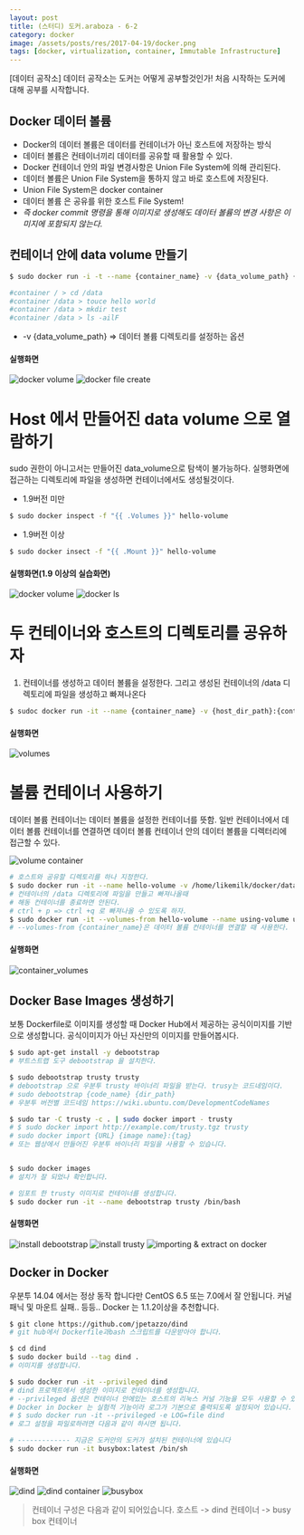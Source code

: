 ```yaml
---
layout: post
title: (스터디) 도커.araboza - 6-2
category: docker
image: /assets/posts/res/2017-04-19/docker.png
tags: [docker, virtualization, container, Immutable Infrastructure]
---
```

[데이터 공작소] 데이터 공작소는 도커는 어떻게 공부할것인가! 처음 시작하는 도커에 대해 공부를 시작합니다.


## Docker 데이터 볼륨 
 - Docker의 데이터 볼륨은 데이터를 컨테이너가 아닌 호스트에 저장하는 방식
 - 데이터 볼륨은 컨테이너끼리 데이터를 공유할 때 활용할 수 있다.
 - Docker 컨테이너 안의 파일 변경사항은 Union File System에 의해 관리된다.
 - 데이터 볼륨은 Union File System을 통하지 않고 바로 호스트에 저장된다.
 - Union File System은 docker container 
 - 데이터 볼륨 은 공유를 위한 호스트 File System!
 - _즉 docker commit 명령을 통해 이미지로 생성해도 데이터 볼륨의 변경 사항은 이미지에 포함되지 않는다._ 

## 컨테이너 안에 data volume 만들기

``` bash
$ sudo docker run -i -t --name {container_name} -v {data_volume_path} {image_name} /bin/bash

#container / > cd /data
#container /data > touce hello world
#container /data > mkdir test
#container /data > ls -ailF

```
 - -v {data_volume_path} => 데이터 볼륨 디렉토리를 설정하는 옵션

#### 실행화면

![docker volume](./images/volume.png)
![docker file create](./images/container_volumes.png)

# Host 에서 만들어진 data volume 으로 열람하기
sudo 권한이 아니고서는 만들어진 data_volume으로 탐색이 불가능하다.
실행화면에 접근하는 디렉토리에 파일을 생성하면 컨테이너에서도 생성될것이다.

 - 1.9버전 미만

  ``` bash 
$ sudo docker inspect -f "{{ .Volumes }}" hello-volume
  ```
 - 1.9버전 이상

  ``` bash
$ sudo docker insect -f "{{ .Mount }}" hello-volume 
  ```
#### 실행화면(1.9 이상의 실습화면)

![docker volume](./images/inspect.png)
![docker ls](./images/ls.png)

# 두 컨테이너와 호스트의 디렉토리를 공유하자
  1. 컨테이너를 생성하고 데이터 볼륨을 설정한다. 그리고 생성된 컨테이너의 /data 디렉토리에 파일을 생성하고 빠져나온다

``` bash
$ sudoc docker run -it --name {container_name} -v {host_dir_path}:{container_dir_path} {image_name} /bin/bash
```

#### 실행화면 

![volumes](./images/share_volume.png)


# 볼륨 컨테이너 사용하기
 데이터 볼륨 컨테이너는 데이터 볼륨을 설정한 컨테이너를 뜻함.
일반 컨테이너에서 데이터 볼륨 컨테이너를 연결하면 데이터 볼륨 컨테이너 안의 데이터 볼륨을 디렉터리에 접근할 수 있다.
 
![volume container](http://jam.sg/blog/wp-content/uploads/2015/02/Screen-Shot-2015-02-01-at-17.47.40.png)


 ``` bash
# 호스트와 공유할 디렉토리를 하나 지정한다.
$ sudo docker run -it --name hello-volume -v /home/likemilk/docker/data/:/data ubuntu /bin/bash
# 컨테이너의 /data 디렉토리에 파일을 만들고 빠져나올때
# 해동 컨테이너를 종료하면 안된다. 
# ctrl + p => ctrl +q 로 빠져나올 수 있도록 하자.
$ sudo docker run -it --volumes-from hello-volume --name using-volume ubuntu /bin/bash
# --volumes-from {container_name}은 데이터 볼륨 컨테이너를 연결할 때 사용한다.

 ```
#### 실행화면

![container_volumes](./images/container_volume.png)



## Docker Base Images 생성하기
보통 Dockerfile로 이미지를 생성할 때 Docker Hub에서 제공하는 공식이미지를 기반으로 생성합니다. 공식이미지가 아닌 자신만의 이미지를 만들어봅시다. 


 ``` bash
$ sudo apt-get install -y debootstrap
# 부트스트랩 도구 debootstrap 을 설치한다.

$ sudo debootstrap trusty trusty
# debootstrap 으로 우분투 trusty 바이너리 파일을 받는다. trusy는 코드네임이다. 
# sudo debootstrap {code_name} {dir_path}
# 우분투 버전별 코드네임 https://wiki.ubuntu.com/DevelopmentCodeNames

$ sudo tar -C trusty -c . | sudo docker import - trusty
# $ sudo docker import http://example.com/trusty.tgz trusty
# sudo docker import {URL} {image name}:{tag}
# 또는 웹상에서 만들어진 우분투 바이너리 파일을 사용할 수 있습니다.


$ sudo docker images 
# 설치가 잘 되었나 확인합니다. 

# 임포트 한 trusty 이미지로 컨테이너를 생성합니다.
$ sudo docker run -it --name debootstrap trusty /bin/bash

 ```

#### 실행화면 

![install debootstrap](./images/apt-get.png)
![install trusty](./images/debootstrap.png)
![importing & extract on docker](./images/tar.png)

## Docker in Docker

우분투 14.04 에서는 정상 동작 합니다만 CentOS 6.5 또는 7.0에서 잘 안됩니다. 커널 패닉 및 마운트 실패.. 등등.. Docker 는 1.1.2이상을 추천합니다.



``` bash 
$ git clone https://github.com/jpetazzo/dind
# git hub에서 Dockerfile과bash 스크립트를 다운받아야 합니다.

$ cd dind
$ sudo docker build --tag dind .
# 이미지를 생성합니다.

$ sudo docker run -it --privileged dind
# dind 프로젝트에서 생성한 이미지로 컨테이너를 생성합니다.
# --privileged 옵션은 컨테이너 안에있는 호스트의 리눅스 커널 기능을 모두 사용할 수 있도록 합니다.
# Docker in Docker 는 실험적 기능이라 로그가 기본으로 출력되도록 설정되어 있습니다. 
# $ sudo docker run -it --privileged -e LOG=file dind
# 로그 설정을 파일로하려면 다음과 같이 하시면 됩니다. 

# ------------- 지금은 도커안의 도커가 설치된 컨테이너에 있습니다
$ sudo docker run -it busybox:latest /bin/sh

```

#### 실행화면 

![dind](./images/dind.png)
![dind container](./images/dind_container.png)
![busybox](./images/busybox.png)

> 컨테이너 구성은 다음과 같이 되어있습니다.
> 호스트 -> dind 컨테이너 -> busy box 컨테이너 


